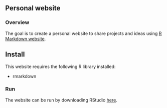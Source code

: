
## Personal website

### Overview
The goal is to create a personal website to share projects and ideas using  [R Markdown website](http://rmarkdown.rstudio.com/rmarkdown_websites.html).

## Install
This website requires the following R library installed:
- rmarkdown

### Run
The website can be run by downloading RStudio [here](https://www.rstudio.com).

